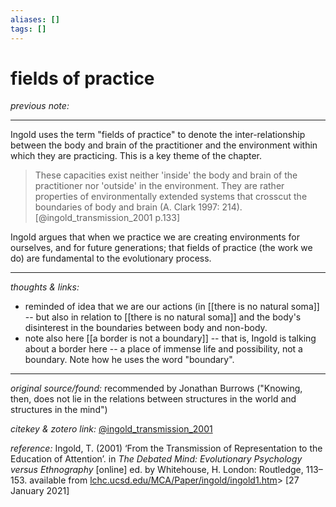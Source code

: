 ```yaml
---
aliases: []
tags: []
---
```


# fields of practice

_previous note:_ 

---

Ingold uses the term "fields of practice" to denote the inter-relationship between the body and brain of the practitioner and the environment within which they are practicing. This is a key theme of the chapter.

>These capacities exist neither 'inside' the body and brain of the practitioner nor 'outside' in the environment. They are rather properties of environmentally extended systems that crosscut the boundaries of body and brain (A. Clark 1997: 214).[@ingold_transmission_2001 p.133]

Ingold argues that when we practice we are creating environments for ourselves, and for future generations; that fields of practice (the work we do) are fundamental to the evolutionary process.



---

_thoughts & links:_

- reminded of idea that we are our actions (in [[there is no natural soma]] -- but also in relation to [[there is no natural soma]] and the body's disinterest in the boundaries between body and non-body. 
- note also here [[a border is not a boundary]] -- that is, Ingold is talking about a border here -- a place of immense life and possibility, not a boundary. Note how he uses the word "boundary".


---

_original source/found:_ recommended by Jonathan Burrows ("Knowing, then, does not lie in the relations between structures in the world and structures in the mind")

_citekey & zotero link:_ [@ingold_transmission_2001](zotero://select/items/1_7F7TDEXN)

_reference:_ Ingold, T. (2001) ‘From the Transmission of Representation to the Education of Attention’. in _The Debated Mind: Evolutionary Psychology versus Ethnography_ \[online\] ed. by Whitehouse, H. London: Routledge, 113–153. available from [lchc.ucsd.edu/MCA/Paper/ingold/ingold1.htm](http://lchc.ucsd.edu/MCA/Paper/ingold/ingold1.htm)> \[27 January 2021\]


